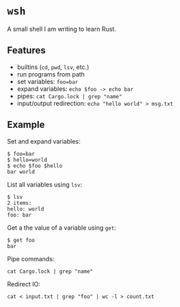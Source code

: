 # `wsh`

A small shell I am writing to learn Rust.

## Features
- builtins (`cd`, `pwd`, `lsv`, etc.)
- run programs from path
- set variables: `foo=bar`
- expand variables: `echo $foo -> echo bar`
- pipes: `cat Cargo.lock | grep "name"`
- input/output redirection: `echo "hello world" > msg.txt`

## Example

Set and expand variables:
```
$ foo=bar
$ hello=world
$ echo $foo $hello
bar world
```

List all variables using `lsv`:
```
$ lsv
2 items:
hello: world
foo: bar
```

Get a the value of a variable using `get`:
```
$ get foo
bar
```

Pipe commands:
```
cat Cargo.lock | grep "name"
```

Redirect IO:
```
cat < input.txt | grep "foo" | wc -l > count.txt
```
